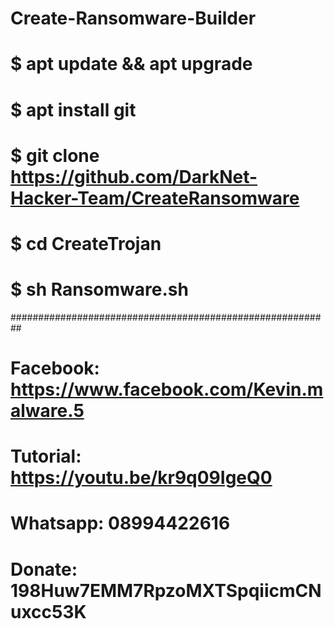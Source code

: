 # Create-Ransomware-Builder

# $ apt update && apt upgrade

# $ apt install git

# $ git clone https://github.com/DarkNet-Hacker-Team/CreateRansomware

# $ cd CreateTrojan

# $ sh Ransomware.sh









##########################################################




# Facebook: https://www.facebook.com/Kevin.malware.5

# Tutorial: https://youtu.be/kr9q09IgeQ0

# Whatsapp: 08994422616

# Donate: 198Huw7EMM7RpzoMXTSpqiicmCNuxcc53K


